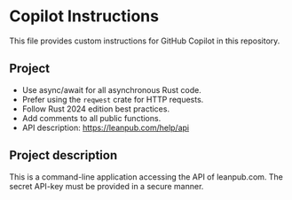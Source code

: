 # Copilot Instructions

This file provides custom instructions for GitHub Copilot in this repository. 

## Project
- Use async/await for all asynchronous Rust code.
- Prefer using the `reqwest` crate for HTTP requests.
- Follow Rust 2024 edition best practices.
- Add comments to all public functions.
- API description: https://leanpub.com/help/api

## Project description

This is a command-line application accessing the API of leanpub.com.
The secret API-key must be provided in a secure manner.